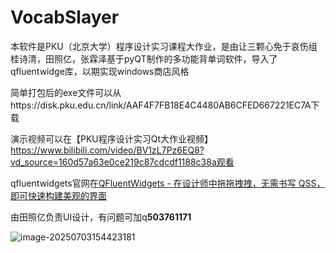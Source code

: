 # VocabSlayer

本软件是PKU（北京大学）程序设计实习课程大作业，是由让三颗心免于哀伤组桂诗清，田照亿，张霖泽基于pyQT制作的多功能背单词软件，导入了qfluentwidge库，以期实现windows商店风格

简单打包后的exe文件可以从https://disk.pku.edu.cn/link/AAF4F7FB18E4C4480AB6CFED667221EC7A下载

演示视频可以在【PKU程序设计实习Qt大作业视频】https://www.bilibili.com/video/BV1zL7Pz6EQ8?vd_source=160d57a63e0ce219c87cdcdf1188c38a观看

qfluentwidgets官网在[QFluentWidgets - 在设计师中拖拖拽拽，无需书写 QSS，即可快速构建美观的界面](https://qfluentwidgets.com/zh/)

由田照亿负责UI设计，有问题可加q**503761171**

![image-20250703154423181](../images/image-20250703154423181.png)
